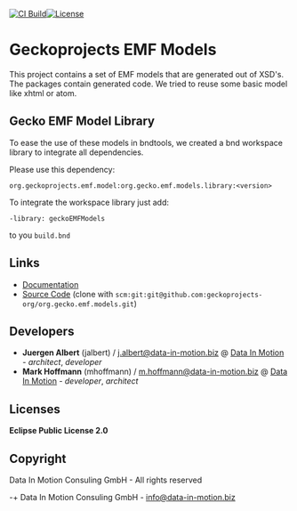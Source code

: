 [![CI Build](https://github.com/geckoprojects-org/org.gecko.emf.models/actions/workflows/build.yml/badge.svg)](https://github.com/geckoprojects-org/org.gecko.emf.models/actions/workflows/build.yml)[![License](https://github.com/geckoprojects-org/org.gecko.emf.models/actions/workflows/license.yml/badge.svg)](https://github.com/geckoprojects-org/org.gecko.emf.models/actions/workflows/license.yml )

# Geckoprojects EMF Models
This project contains a set of EMF models that are generated out of XSD's.
The packages contain generated code. We tried to reuse some basic model like xhtml or atom.

## Gecko EMF Model Library
To ease the use of these models in bndtools, we created a bnd workspace library to integrate all dependencies.

Please use this dependency:

`org.geckoprojects.emf.model:org.gecko.emf.models.library:<version>`

To integrate the workspace library just add:

`-library: geckoEMFModels` 

to you `build.bnd`

## Links

* [Documentation](https://github.com/geckoprojects-org/org.gecko.emf.models)
* [Source Code](https://github.com/geckoprojects-org/org.gecko.emf.models) (clone with `scm:git:git@github.com:geckoprojects-org/org.gecko.emf.models.git`)


## Developers

* **Juergen Albert** (jalbert) / [j.albert@data-in-motion.biz](mailto:j.albert@data-in-motion.biz) @ [Data In Motion](https://www.datainmotion.de) - *architect*, *developer*
* **Mark Hoffmann** (mhoffmann) / [m.hoffmann@data-in-motion.biz](mailto:m.hoffmann@data-in-motion.biz) @ [Data In Motion](https://www.datainmotion.de) - *developer*, *architect*

## Licenses

**Eclipse Public License 2.0**

## Copyright

Data In Motion Consuling GmbH - All rights reserved

-+
Data In Motion Consuling GmbH - [info@data-in-motion.biz](mailto:info@data-in-motion.biz)
